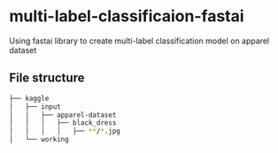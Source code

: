 # multi-label-classificaion-fastai
Using fastai library to create multi-label classification model on apparel dataset

## File structure

```bash
├── kaggle
│   ├── input
│   │   ├── apparel-dataset
│   │   │   ├── black_dress
│   │   │   │   ├── **/*.jpg
│   └── working
```
